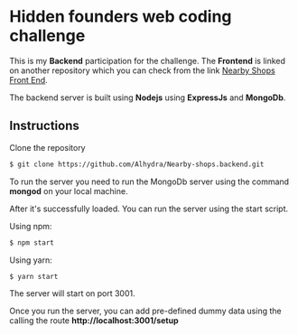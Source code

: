 # Hidden founders web coding challenge
This is my **Backend** participation for the challenge. 
The **Frontend** is linked on another repository which you can check from the link [Nearby Shops Front End](https://github.com/Alhydra/Nearby-shops.frontend).

The backend server is built using **Nodejs** using **ExpressJs** and **MongoDb**.




Instructions
---------------

Clone the repository

```bash
$ git clone https://github.com/Alhydra/Nearby-shops.backend.git

```

To run the server you need to run the MongoDb server using the command **mongod** on your local machine.

After it's successfully loaded.
You can run the server using the start script.

Using npm:

```bash
$ npm start
```

Using yarn:

```bash
$ yarn start
```
The server will start on port 3001.

Once you run the server, you can add pre-defined dummy data using the calling the route **http://localhost:3001/setup**
